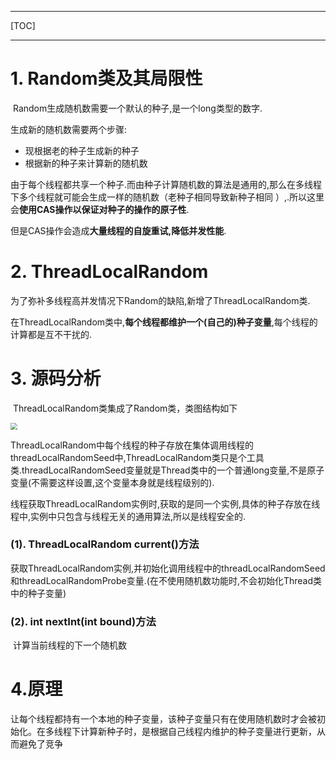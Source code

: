 ------

[TOC]

------

# 1. Random类及其局限性

​		Random生成随机数需要一个默认的种子,是一个long类型的数字.

生成新的随机数需要两个步骤:

-   现根据老的种子生成新的种子
-   根据新的种子来计算新的随机数

​		由于每个线程都共享一个种子.而由种子计算随机数的算法是通用的,那么在多线程下多个线程就可能会生成一样的随机数（老种子相同导致新种子相同 ）,.所以这里会**使用CAS操作以保证对种子的操作的原子性**.

​		但是CAS操作会造成**大量线程的自旋重试,降低并发性能**.

# 2. ThreadLocalRandom

​		为了弥补多线程高并发情况下Random的缺陷,新增了ThreadLocalRandom类.

​		在ThreadLocalRandom类中,**每个线程都维护一个(自己的)种子变量**,每个线程的计算都是互不干扰的.

# 3. 源码分析

​		ThreadLocalRandom类集成了Random类，类图结构如下

<img src="G:\个人数据\笔记\NoteBook\Java并发\img\3.1.png" alt=" " style="zoom:67%;" />

​		ThreadLocalRandom中每个线程的种子存放在集体调用线程的threadLocalRandomSeed中,ThreadLocalRandom类只是个工具类.threadLocalRandomSeed变量就是Thread类中的一个普通long变量,不是原子变量(不需要这样设置,这个变量本身就是线程级别的).

​		线程获取ThreadLocalRandom实例时,获取的是同一个实例,具体的种子存放在线程中,实例中只包含与线程无关的通用算法,所以是线程安全的.

### (1). ThreadLocalRandom current()方法

​		获取ThreadLocalRandom实例,并初始化调用线程中的threadLocalRandomSeed和threadLocalRandomProbe变量.(在不使用随机数功能时,不会初始化Thread类中的种子变量)

### (2). int nextInt(int bound)方法

​		计算当前线程的下一个随机数



# 4.原理

​	让每个线程都持有一个本地的种子变量，该种子变量只有在使用随机数时才会被初始化。在多线程下计算新种子时，是根据自己线程内维护的种子变量进行更新，从而避免了竞争


